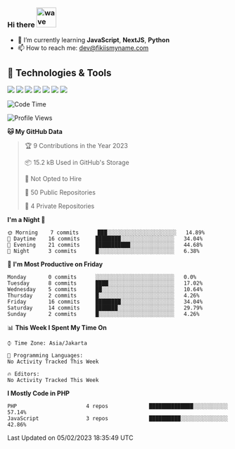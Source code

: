### Hi there <img src="https://i.ibb.co/q0Hx1KK/wave.gif" alt="wave" width="45px">

- 🌱 I’m currently learning **JavaScript**, **NextJS**, **Python**
- 📫 How to reach me: dev@fikiismyname.com

## 🔧 Technologies & Tools

![](https://img.shields.io/badge/OS-Linux-informational?style=flat&logo=linux&logoColor=white&color=2bbc8a)
![](https://img.shields.io/badge/OS-Windows-informational?style=flat&logo=windows&logoColor=white&color=2bbc8a)
![](https://img.shields.io/badge/OS-Android-informational?style=flat&logo=android&logoColor=white&color=2bbc8a)
![](https://img.shields.io/badge/Code-JavaScript-informational?style=flat&logo=javascript&logoColor=white&color=2bbc8a)
![](https://img.shields.io/badge/Code-Python-informational?style=flat&logo=python&logoColor=white&color=2bbc8a)
![](https://img.shields.io/badge/Code-Next-informational?style=flat&logo=next.js&logoColor=white&color=2bbc8a)
![](https://img.shields.io/badge/Shell-Bash-informational?style=flat&logo=gnu-bash&logoColor=white&color=2bbc8a)

<!--START_SECTION:waka-->
![Code Time](http://img.shields.io/badge/Code%20Time-46%20hrs%2058%20mins-blue)

![Profile Views](http://img.shields.io/badge/Profile%20Views-0-blue)

**🐱 My GitHub Data** 

> 🏆 9 Contributions in the Year 2023
 > 
> 📦 15.2 kB Used in GitHub's Storage 
 > 
> 🚫 Not Opted to Hire
 > 
> 📜 50 Public Repositories 
 > 
> 🔑 4 Private Repositories  
 > 
**I'm a Night 🦉** 

```text
🌞 Morning    7 commits      ███░░░░░░░░░░░░░░░░░░░░░░   14.89% 
🌆 Daytime    16 commits     ████████░░░░░░░░░░░░░░░░░   34.04% 
🌃 Evening    21 commits     ███████████░░░░░░░░░░░░░░   44.68% 
🌙 Night      3 commits      █░░░░░░░░░░░░░░░░░░░░░░░░   6.38%

```
📅 **I'm Most Productive on Friday** 

```text
Monday       0 commits      ░░░░░░░░░░░░░░░░░░░░░░░░░   0.0% 
Tuesday      8 commits      ████░░░░░░░░░░░░░░░░░░░░░   17.02% 
Wednesday    5 commits      ██░░░░░░░░░░░░░░░░░░░░░░░   10.64% 
Thursday     2 commits      █░░░░░░░░░░░░░░░░░░░░░░░░   4.26% 
Friday       16 commits     ████████░░░░░░░░░░░░░░░░░   34.04% 
Saturday     14 commits     ███████░░░░░░░░░░░░░░░░░░   29.79% 
Sunday       2 commits      █░░░░░░░░░░░░░░░░░░░░░░░░   4.26%

```


📊 **This Week I Spent My Time On** 

```text
⌚︎ Time Zone: Asia/Jakarta

💬 Programming Languages: 
No Activity Tracked This Week

🔥 Editors: 
No Activity Tracked This Week

```

**I Mostly Code in PHP** 

```text
PHP                      4 repos             ██████████████░░░░░░░░░░░   57.14% 
JavaScript               3 repos             ██████████░░░░░░░░░░░░░░░   42.86%

```



 Last Updated on 05/02/2023 18:35:49 UTC
<!--END_SECTION:waka-->
